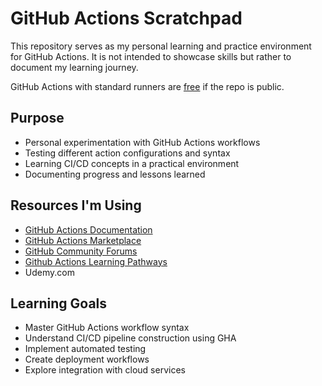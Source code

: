 # GitHub Actions Scratchpad

This repository serves as my personal learning and practice environment for GitHub Actions. It is not intended to showcase skills but rather to document my learning journey. 

GitHub Actions with standard runners are [free](https://docs.github.com/en/actions/administering-github-actions/usage-limits-billing-and-administration) if the repo is public. 

## Purpose

- Personal experimentation with GitHub Actions workflows
- Testing different action configurations and syntax
- Learning CI/CD concepts in a practical environment
- Documenting progress and lessons learned

## Resources I'm Using

- [GitHub Actions Documentation](https://docs.github.com/en/actions)
- [GitHub Actions Marketplace](https://github.com/marketplace?type=actions)
- [GitHub Community Forums](https://github.community/c/actions/41)
- [Github Actions Learning Pathways](https://resources.github.com/learn/pathways)
- Udemy.com

## Learning Goals

- Master GitHub Actions workflow syntax
- Understand CI/CD pipeline construction using GHA
- Implement automated testing
- Create deployment workflows
- Explore integration with cloud services


